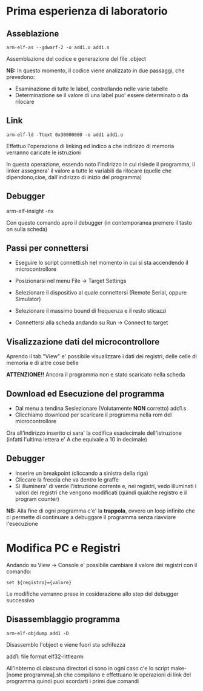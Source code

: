# Prima esperienza di laboratorio
## Asseblazione 
```
arm-elf-as --gdwarf-2 -o add1.o add1.s
```
Assemblazione del codice e generazione del file .object

**NB:** In questo momento, il codice viene analizzato in due passaggi, che prevedono:
+ Esaminazione di tutte le label, controllando nelle varie tabelle
+ Determinazione se il valore di una label puo' essere determinato o da rilocare

## Link
```
arm-elf-ld -Ttext 0x30000000 -o add1 add1.o 
```

Effettuo l'operazione di linking ed indico a che indirizzo di memoria verranno caricate le istruzioni

In questa operazione, essendo noto l'indirizzo in cui risiede il programma, il linker assegnera' il valore a tutte le variabili da rilocare (quelle che dipendono,cioe, dall'indirizzo di inizio del programma)

## Debugger
arm-elf-insight -nx

Con questo comando apro il debugger (in contemporanea premere il tasto on sulla scheda)

## Passi per connettersi

* Eseguire lo script connetti.sh nel momento in cui si sta accendendo il microcontrollore
* Posizionarsi nel menu File &rarr;  Target Settings

* Selezionare il  dispositivo al quale connettersi (Remote Serial, oppure Simulator)

* Selezionare il massimo bound di frequenza e il resto sticazzi 

* Connettersi alla scheda andando su Run &rarr; Connect to target

## Visalizzazione dati del microcontrollore

Aprendo il tab "View" e' possibile visualizzare i dati dei registri, delle celle di memoria  e di altre cose belle

**ATTENZIONE!!** Ancora il programma non e stato scaricato nella scheda

## Download ed Esecuzione del programma

* Dal menu a tendina Seslezionare (Volutamente **__NON__** corretto) add1.s 
* Clicchiamo download per scaricare il programma nella rom del microcontrollore


Ora all'indirizzo inserito ci sara' la codifica esadecimale dell'istruzione (infatti l'ultima lettera e' A che equivale a 10 in decimale) 

## Debugger

* Inserire un breakpoint (cliccando a sinistra della riga)
* Cliccare  la freccia che va dentro le graffe
* Si illuminera' di verde l'istruzione corrente e, nei registri, vedo illuminati i valori dei registri che vengono modificati (quindi qualche registro e il program counter)


**__NB:__** Alla fine di ogni programma c'e' la **trappola**, ovvero un loop infinito che ci permette di continuare a debuggare il programma senza riavviare l'esecuzione 

# Modifica PC e Registri
Andando su View &rarr; Console e' possibile cambiare il valore dei registri con il comando: 
```
set ${registro}={valore}
```
Le modifiche verranno prese in cosiderazione allo step del debugger successivo

## Disassemblaggio programma
```
arm-elf-objdump add1 -D
```
Disassemblo l'object e viene fuori sta schifezza

add1:     file format elf32-littlearm

All'inbterno di ciascuna directori ci sono in ogni caso c'e lo script make-[nome programma].sh che compilano e effettuano le operazioni di link del programma quindi puoi scordarti i primi due comandi

